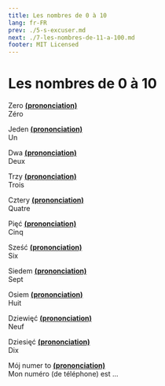 ```yaml
---
title: Les nombres de 0 à 10
lang: fr-FR
prev: ./5-s-excuser.md
next: ./7-les-nombres-de-11-a-100.md
footer: MIT Licensed
---
```


# Les nombres de 0 à 10

Zero **[(prononciation)](https://voca.ro/11Egk9Bx5mT4)**  
Zéro

Jeden **[(prononciation)](https://voca.ro/15Z5IXiLuueF)**  
Un

Dwa **[(prononciation)](https://voca.ro/1exmxqbUYm7R)**  
Deux

Trzy **[(prononciation)](https://voca.ro/1na8Lv4Vcm3x)**  
Trois

Cztery **[(prononciation)](https://voca.ro/11S6iaaO4nlQ)**  
Quatre

Pięć **[(prononciation)](https://voca.ro/15kUwkkKsxyy)**  
Cinq

Sześć **[(prononciation)](https://voca.ro/1gLWHBC3Dulc)**  
Six

Siedem **[(prononciation)](https://voca.ro/1fKsW5ETjn3c)**  
Sept

Osiem **[(prononciation)](https://voca.ro/1kWxKrkVXxMp)**  
Huit

Dziewięć **[(prononciation)](https://voca.ro/1dEYgzRAOcHX)**  
Neuf

Dziesięć **[(prononciation)](https://voca.ro/1jvICXGyd6bB)**  
Dix

Mój numer to **[(prononciation)](https://voca.ro/174JzH04FCTu)**  
Mon numéro (de téléphone) est ...